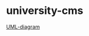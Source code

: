 # university-cms

[UML-diagram](https://git.foxminded.ua/-/ide/project/foxstudent104156/university-cms/tree/main/-/Class_Diagram.png/)


